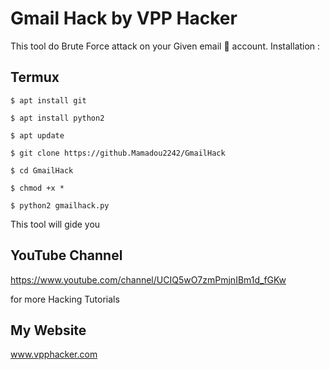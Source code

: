 # Gmail Hack by VPP Hacker

This tool do Brute Force attack on your Given email 📧 account.
Installation :

## Termux 

```
$ apt install git 
```
```
$ apt install python2
```
```
$ apt update 
```
```
$ git clone https://github.Mamadou2242/GmailHack
```
```
$ cd GmailHack 
```
```
$ chmod +x *
```
```
$ python2 gmailhack.py
```

This tool will gide you 


## YouTube Channel 

https://www.youtube.com/channel/UCIQ5wO7zmPmjnIBm1d_fGKw

for more Hacking Tutorials

## My Website
www.vpphacker.com
